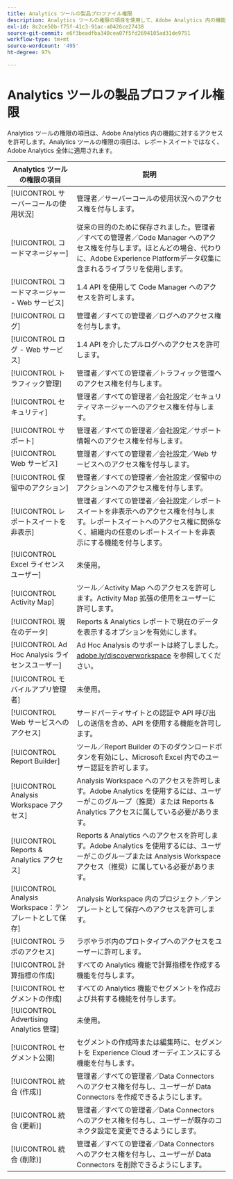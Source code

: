 ```yaml
---
title: Analytics ツールの製品プロファイル権限
description: Analytics ツールの権限の項目を使用して、Adobe Analytics 内の機能へのアクセス権を付与します。
exl-id: 8c2ce50b-f75f-41c3-91ac-a0426ce27438
source-git-commit: e6f3beadfba340cea07f5fd2694105ad31de9751
workflow-type: tm+mt
source-wordcount: '495'
ht-degree: 97%

---
```


# Analytics ツールの製品プロファイル権限

Analytics ツールの権限の項目は、Adobe Analytics 内の機能に対するアクセスを許可します。Analytics ツールの権限の項目は、レポートスイートではなく、Adobe Analytics 全体に適用されます。

| Analytics ツールの権限の項目 | 説明 |
|----|----|
| [!UICONTROL サーバーコールの使用状況] | 管理者／サーバーコールの使用状況へのアクセス権を付与します。 |
| [!UICONTROL コードマネージャー] | 従来の目的のために保存されました。管理者／すべての管理者／Code Manager へのアクセス権を付与します。ほとんどの場合、代わりに、Adobe Experience Platformデータ収集に含まれるライブラリを使用します。 |
| [!UICONTROL コードマネージャー - Web サービス] | 1.4 API を使用して Code Manager へのアクセスを許可します。 |
| [!UICONTROL ログ] | 管理者／すべての管理者／ログへのアクセス権を付与します。 |
| [!UICONTROL ログ - Web サービス] | 1.4 API を介したプルログへのアクセスを許可します。 |
| [!UICONTROL トラフィック管理] | 管理者／すべての管理者／トラフィック管理へのアクセス権を付与します。 |
| [!UICONTROL セキュリティ] | 管理者／すべての管理者／会社設定／セキュリティマネージャーへのアクセス権を付与します。 |
| [!UICONTROL サポート] | 管理者／すべての管理者／会社設定／サポート情報へのアクセス権を付与します。 |
| [!UICONTROL Web サービス] | 管理者／すべての管理者／会社設定／Web サービスへのアクセス権を付与します。 |
| [!UICONTROL 保留中のアクション] | 管理者／すべての管理者／会社設定／保留中のアクションへのアクセス権を付与します。 |
| [!UICONTROL レポートスイートを非表示] | 管理者／すべての管理者／会社設定／レポートスイートを非表示へのアクセス権を付与します。レポートスイートへのアクセス権に関係なく、組織内の任意のレポートスイートを非表示にする機能を付与します。 |
| [!UICONTROL Excel ライセンスユーザー] | 未使用。 |
| [!UICONTROL Activity Map] | ツール／Activity Map へのアクセスを許可します。Activity Map 拡張の使用をユーザーに許可します。 |
| [!UICONTROL 現在のデータ] | Reports &amp; Analytics レポートで現在のデータを表示するオプションを有効にします。 |
| [!UICONTROL Ad Hoc Analysis ライセンスユーザー] | Ad Hoc Analysis のサポートは終了しました。[adobe.ly/discoverworkspace](https://adobe.ly/discoverworkspace) を参照してください。 |
| [!UICONTROL モバイルアプリ管理者] | 未使用。 |
| [!UICONTROL Web サービスへのアクセス] | サードパーティサイトとの認証や API 呼び出しの送信を含め、API を使用する機能を許可します。 |
| [!UICONTROL Report Builder] | ツール／Report Builder の下のダウンロードボタンを有効にし、Microsoft Excel 内でのユーザー認証を許可します。 |
| [!UICONTROL Analysis Workspace アクセス] | Analysis Workspace へのアクセスを許可します。Adobe Analytics を使用するには、ユーザーがこのグループ（推奨）または Reports &amp; Analytics アクセスに属している必要があります。 |
| [!UICONTROL Reports &amp; Analytics アクセス] | Reports &amp; Analytics へのアクセスを許可します。Adobe Analytics を使用するには、ユーザーがこのグループまたは Analysis Workspace アクセス（推奨）に属している必要があります。 |
| [!UICONTROL Analysis Workspace：テンプレートとして保存] | Analysis Workspace 内のプロジェクト／テンプレートとして保存へのアクセスを許可します。 |
| [!UICONTROL ラボのアクセス] | ラボやラボ内のプロトタイプへのアクセスをユーザーに許可します。 |
| [!UICONTROL 計算指標の作成] | すべての Analytics 機能で計算指標を作成する機能を付与します。 |
| [!UICONTROL セグメントの作成] | すべての Analytics 機能でセグメントを作成および共有する機能を付与します。 |
| [!UICONTROL Advertising Analytics 管理] | 未使用。 |
| [!UICONTROL セグメント公開] | セグメントの作成時または編集時に、セグメントを Experience Cloud オーディエンスにする機能を付与します。 |
| [!UICONTROL 統合 (作成)] | 管理者／すべての管理者／Data Connectors へのアクセス権を付与し、ユーザーが Data Connectors を作成できるようにします。 |
| [!UICONTROL 統合 (更新)] | 管理者／すべての管理者／Data Connectors へのアクセス権を付与し、ユーザーが既存のコネクタ設定を変更できるようにします。 |
| [!UICONTROL 統合 (削除)] | 管理者／すべての管理者／Data Connectors へのアクセス権を付与し、ユーザーが Data Connectors を削除できるようにします。 |
